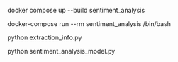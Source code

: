 docker compose up --build sentiment_analysis

docker-compose run --rm sentiment_analysis /bin/bash

python extraction_info.py

python sentiment_analysis_model.py

